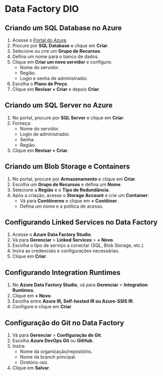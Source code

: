 # Data Factory DIO

## Criando um SQL Database no Azure
1. Acesse o [Portal do Azure](https://portal.azure.com/).
2. Procure por **SQL Database** e clique em **Criar**.
3. Selecione ou crie um **Grupo de Recursos**.
4. Defina um nome para o banco de dados.
5. Clique em **Criar um novo servidor** e configure:
   - Nome do servidor.
   - Região.
   - Login e senha de administrador.
6. Escolha o **Plano de Preço**.
7. Clique em **Revisar + Criar** e depois **Criar**.

## Criando um SQL Server no Azure
1. No portal, procure por **SQL Server** e clique em **Criar**.
2. Forneça:
   - Nome do servidor.
   - Login de administrador.
   - Senha.
   - Região.
3. Clique em **Revisar + Criar**.

## Criando um Blob Storage e Containers
1. No portal, procure por **Armazenamento** e clique em **Criar**.
2. Escolha um **Grupo de Recursos** e defina um **Nome**.
3. Selecione a **Região** e o **Tipo de Redundância**.
4. Após a criação, acesse o **Storage Account** e crie um **Container**:
   - Vá para **Contêineres** e clique em **+ Contêiner**.
   - Defina um nome e a política de acesso.

## Configurando Linked Services no Data Factory
1. Acesse o **Azure Data Factory Studio**.
2. Vá para **Gerenciar** > **Linked Services** > **+ Novo**.
3. Escolha o tipo de serviço a conectar (SQL, Blob Storage, etc.).
4. Insira as credenciais e configurações necessárias.
5. Clique em **Criar**.

## Configurando Integration Runtimes
1. No **Azure Data Factory Studio**, vá para **Gerenciar** > **Integration Runtimes**.
2. Clique em **+ Novo**.
3. Escolha entre **Azure IR, Self-hosted IR ou Azure-SSIS IR**.
4. Configure e clique em **Criar**.

## Configuração do Git no Data Factory
1. Vá para **Gerenciar** > **Configuração do Git**.
2. Escolha **Azure DevOps Git** ou **GitHub**.
3. Insira:
   - Nome da organização/repositório.
   - Nome da branch principal.
   - Diretório raiz.
4. Clique em **Salvar**.
